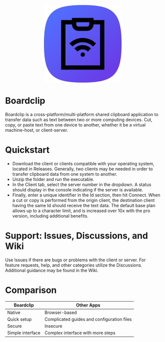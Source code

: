 <div align="center">
<img width="50%" src="https://raw.githubusercontent.com/soupeehash/Boardclip/main/icon-512.png"</img>
</div>
  
# Boardclip

Boardclip is a cross-platform/multi-platform shared clipboard application to transfer data such as text between two or more computing devices. Cut, copy, or paste text from one device to another, whether it be a virtual machine-host, or client-server.

# Quickstart

* Download the client or clients compatible with your operating system, located in Releases. Generally, two clients may be needed in order to transfer clipboard data from one system to another.
* Unzip the folder and run the executable.
* In the Client tab, select the server number in the dropdown. A status should display in the console indicating if the server is available.
* Finally, enter a unique identifier in the Id section, then hit Connect.  When a cut or copy is performed from the origin client, the destination client having the same Id should receive the text data.  The default base plan allows up to a character limit, and is increased over 10x with the pro version, including additional benefits.

# Support: Issues, Discussions, and Wiki

Use Issues if there are bugs or problems with the client or server. For feature requests, help, and other categories utilize the Discussions.  Additional guidance may be found in the Wiki.

# Comparison

| Boardclip | Other Apps |
| --- | --- |
| Native | Browser-based |
| Quick setup | Complicated guides and configuration files |
| Secure | Insecure |
| Simple interface | Complex interface with more steps |

